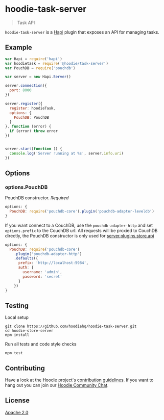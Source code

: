 # hoodie-task-server

> Task API

`hoodie-task-server` is a [Hapi](http://hapijs.com/) plugin that exposes an API for managing tasks.

## Example

```js
var Hapi = require('hapi')
var hoodietask = require('@hoodie/task-server')
var PouchDB = require('pouchdb')

var server = new Hapi.Server()

server.connection({
  port: 8000
})

server.register({
  register: hoodieTask,
  options: {
    PouchDB: PouchDB
  }
}, function (error) {
  if (error) throw error
})


server.start(function () {
  console.log('Server running at %s', server.info.uri)
})
```

## Options

### options.PouchDB

PouchDB constructor. _Required_

```js
options: {
  PouchDB: require('pouchdb-core').plugin('pouchdb-adapter-leveldb')
}
```

If you want connect to a CouchDB, use the `pouchdb-adapter-http` and set
`options.prefix` to the CouchDB url. All requests will be proxied to CouchDB
directly, the PouchDB constructor is only used for [server.plugins.store.api](api)

```js
options: {
  PouchDB: require('pouchdb-core')
    .plugin('pouchdb-adapter-http')
    .defaults({
      prefix: 'http://localhost:5984',
      auth: {
        username: 'admin',
        password: 'secret'
      }
    })
}
```

## Testing

Local setup

```
git clone https://github.com/hoodiehq/hoodie-task-server.git
cd hoodie-store-server
npm install
```

Run all tests and code style checks

```
npm test
```

## Contributing

Have a look at the Hoodie project's [contribution guidelines](https://github.com/hoodiehq/hoodie/blob/master/CONTRIBUTING.md).
If you want to hang out you can join our [Hoodie Community Chat](http://hood.ie/chat/).

## License

[Apache 2.0](http://www.apache.org/licenses/LICENSE-2.0)
